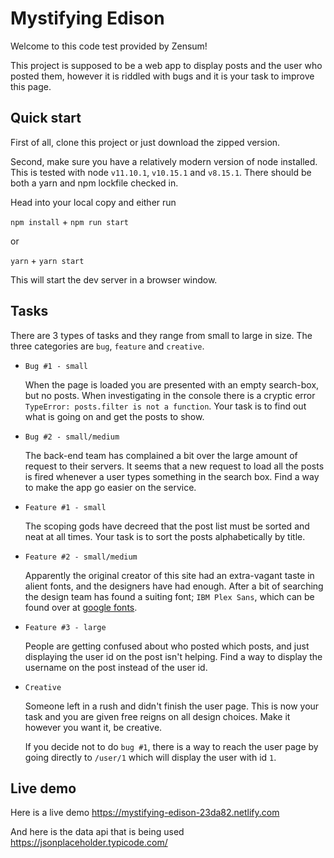 # Mystifying Edison

Welcome to this code test provided by Zensum!

This project is supposed to be a web app to display posts and the user who posted them,
however it is riddled with bugs and it is your task to improve this page.

## Quick start

First of all, clone this project or just download the zipped version.

Second, make sure you have a relatively modern version of node installed. This is
tested with node `v11.10.1`, `v10.15.1` and `v8.15.1`. There should be both a yarn and npm lockfile checked in.

Head into your local copy and either run

`npm install` + `npm run start`

or

`yarn` + `yarn start`

This will start the dev server in a browser window.

## Tasks

There are 3 types of tasks and they range from small to large in size.
The three categories are `bug`, `feature` and `creative`.

* `Bug #1 - small`

  When the page is loaded you are presented with an empty search-box, but no posts.
  When investigating in the console there is a cryptic error `TypeError: posts.filter is not a function`.
  Your task is to find out what is going on and get the posts to show.

* `Bug #2 - small/medium`

  The back-end team has complained a bit over the large amount of request to their servers.
  It seems that a new request to load all the posts is fired whenever a user types something in the search box.
  Find a way to make the app go easier on the service.

* `Feature #1 - small`

  The scoping gods have decreed that the post list must be sorted and neat at all times.
  Your task is to sort the posts alphabetically by title.

* `Feature #2 - small/medium`

  Apparently the original creator of this site had an extra-vagant taste in alient fonts,
  and the designers have had enough. After a bit of searching the design team has found a suiting font;
  `IBM Plex Sans`, which can be found over at [google fonts](https://fonts.google.com/).

* `Feature #3 - large`

  People are getting confused about who posted which posts, and just displaying the user id
  on the post isn't helping. Find a way to display the username on the post instead of the user id.

* `Creative`

  Someone left in a rush and didn't finish the user page. This is now your task and you are
  given free reigns on all design choices. Make it however you want it, be creative.

  If you decide not to do `bug #1`, there is a way to reach the user page by going
  directly to `/user/1` which will display the user with id `1`.

## Live demo

Here is a live demo https://mystifying-edison-23da82.netlify.com

And here is the data api that is being used https://jsonplaceholder.typicode.com/
